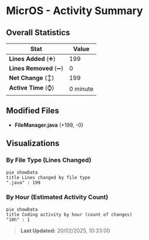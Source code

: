 # MicrOS - Activity Summary 

## Overall Statistics

| Stat                   | Value                                                             |
| ---------------------- | ----------------------------------------------------------------- |
| **Lines Added** (➕)   | 199                                          |
| **Lines Removed** (➖) | 0                                        |
| **Net Change** (↕)    | 199                |
| **Active Time** (⌚)   | 0 minute |


## Modified Files
- **FileManager.java** (+199, -0)

## Visualizations

### By File Type (Lines Changed)

```mermaid
pie showData
title Lines changed by file type
".java" : 199
```

### By Hour (Estimated Activity Count)

```mermaid
pie showData
title Coding activity by hour (count of changes)
"10h" : 1
```


> **Last Updated:** 20/02/2025, 10:33:00